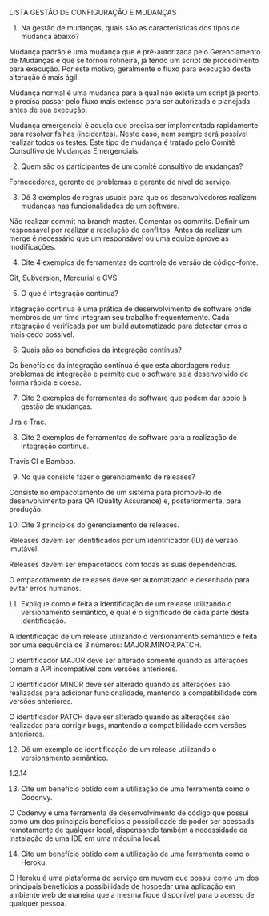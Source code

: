 LISTA GESTÃO DE CONFIGURAÇÃO E MUDANÇAS 

1) Na gestão de mudanças, quais são as características dos tipos de mudança abaixo?

Mudança padrão é uma mudança que é pré-autorizada pelo Gerenciamento de Mudanças e que se tornou rotineira, já tendo um script de procedimento para execução. Por este motivo, geralmente o fluxo para execução desta alteração é mais ágil.

Mudança normal é uma mudança para a qual não existe um script já pronto, e precisa passar pelo fluxo mais extenso para ser autorizada e planejada antes de sua execução.

Mudança emergencial é aquela que precisa ser implementada rapidamente para resolver falhas (incidentes). Neste caso, nem sempre será possível realizar todos os testes. Este tipo de mudança é tratado pelo Comitê Consultivo de Mudanças Emergenciais.

2) Quem são os participantes de um comitê consultivo de mudanças?

Fornecedores, gerente de problemas e gerente de nível de serviço.

3) Dê 3 exemplos de regras usuais para que os desenvolvedores realizem mudanças nas funcionalidades de um software.

Não realizar commit na branch master.
Comentar os commits.
Definir um responsável por realizar a resolução de conflitos.
Antes da realizar um merge é necessário que um responsável ou uma equipe aprove as modificações.

4) Cite 4 exemplos de ferramentas de controle de versão de código-fonte.

Git, Subversion, Mercurial e CVS.

5) O que é integração contínua?

Integração contínua é uma prática de desenvolvimento de software onde membros de um time integram seu trabalho frequentemente. Cada integração é verificada por um build automatizado para detectar erros o mais cedo possível.

6) Quais são os benefícios da integração contínua?

Os benefícios da integração contínua é que esta abordagem reduz problemas de integração e permite que o software seja desenvolvido de forma rápida e coesa.

7) Cite 2 exemplos de ferramentas de software que podem dar apoio à gestão de mudanças.

Jira e Trac.

8) Cite 2 exemplos de ferramentas de software para a realização de integração contínua.

Travis CI e Bamboo.

9) No que consiste fazer o gerenciamento de releases?

Consiste no empacotamento de um sistema para promovê-lo de desenvolvimento para QA (Quality Assurance) e, posteriormente, para produção.

10) Cite 3 princípios do gerenciamento de releases.

Releases devem ser identificados por um identificador (ID) de versão imutável.

Releases devem ser empacotados com todas as suas dependências.

O empacotamento de releases deve ser automatizado e desenhado para evitar erros humanos.

11) Explique como é feita a identificação de um release utilizando o versionamento semântico, e qual é o significado de cada parte desta identificação.

A identificação de um release utilizando o versionamento semântico é feita por uma sequência de 3 números: MAJOR.MINOR.PATCH.

O identificador MAJOR deve ser alterado somente quando as alterações tornam a API incompatível com versões anteriores.

O identificador MINOR deve ser alterado quando as alterações são realizadas para adicionar funcionalidade, mantendo a compatibilidade com versões anteriores.

O identificador PATCH deve ser alterado quando as alterações são realizadas para corrigir bugs, mantendo a compatibilidade com versões anteriores.

12) Dê um exemplo de identificação de um release utilizando o versionamento semântico.

1.2.14

13) Cite um benefício obtido com a utilização de uma ferramenta como o Codenvy.

O Codenvy é uma ferramenta de desenvolvimento de código que possui como um dos principais benefícios a possibilidade de poder ser acessada remotamente de qualquer local, dispensando também a necessidade da instalação de uma IDE em uma máquina local.

14) Cite um benefício obtido com a utilização de uma ferramenta como o Heroku.

O Heroku é uma plataforma de serviço em nuvem que possui como um dos principais benefícios a possibilidade de hospedar uma aplicação em ambiente web de maneira que a mesma fique disponível para o acesso de qualquer pessoa.
